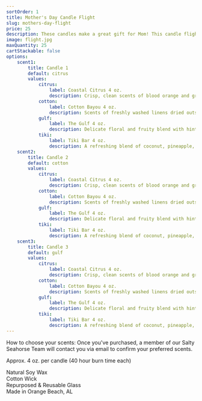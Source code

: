 ```yaml
---
sortOrder: 1
title: Mother's Day Candle Flight
slug: mothers-day-flight
price: 25
description: These candles make a great gift for Mom! This candle flight includes three 4 oz. mini candles - you choose the scents.
image: flight.jpg
maxQuantity: 25
cartStackable: false
options:
    scent1:
        title: Candle 1
        default: citrus
        values:
            citrus:
                label: Coastal Citrus 4 oz.
                description: Crisp, clean scents of blood orange and grapefruit - your daily dose of Vitamin "Sea"
            cotton:
                label: Cotton Bayou 4 oz.
                description: Scents of freshly washed linens dried outside on a breezy coastal afternoon
            gulf:
                label: The Gulf 4 oz.
                description: Delicate floral and fruity blend with hints of rose, violet, peach, citrus, and strawberry
            tiki:
                label: Tiki Bar 4 oz.
                description: A refreshing blend of coconut, pineapple, rum, tangerine, banana, and melon
    scent2:
        title: Candle 2
        default: cotton
        values:
            citrus:
                label: Coastal Citrus 4 oz.
                description: Crisp, clean scents of blood orange and grapefruit - your daily dose of Vitamin "Sea"
            cotton:
                label: Cotton Bayou 4 oz.
                description: Scents of freshly washed linens dried outside on a breezy coastal afternoon
            gulf:
                label: The Gulf 4 oz.
                description: Delicate floral and fruity blend with hints of rose, violet, peach, citrus, and strawberry
            tiki:
                label: Tiki Bar 4 oz.
                description: A refreshing blend of coconut, pineapple, rum, tangerine, banana, and melon
    scent3:
        title: Candle 3
        default: gulf
        values:
            citrus:
                label: Coastal Citrus 4 oz.
                description: Crisp, clean scents of blood orange and grapefruit - your daily dose of Vitamin "Sea"
            cotton:
                label: Cotton Bayou 4 oz.
                description: Scents of freshly washed linens dried outside on a breezy coastal afternoon
            gulf:
                label: The Gulf 4 oz.
                description: Delicate floral and fruity blend with hints of rose, violet, peach, citrus, and strawberry
            tiki:
                label: Tiki Bar 4 oz.
                description: A refreshing blend of coconut, pineapple, rum, tangerine, banana, and melon
---
```


How to choose your scents:  Once you've purchased, a member of our Salty Seahorse Team will contact you via email to confirm your preferred scents.<br>

Approx. 4 oz. per candle (40 hour burn time each)<br>

Natural Soy Wax<br>
Cotton Wick<br>
Repurposed & Reusable Glass<br>
Made in Orange Beach, AL